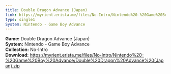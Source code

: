 ```yaml
---
title: Double Dragon Advance (Japan)
link: https://myrient.erista.me/files/No-Intro/Nintendo%20-%20Game%20Boy%20Advance/Double%20Dragon%20Advance%20(Japan).zip
type: single1
System: Nintendo - Game Boy Advance
---
```

<b>Game:</b> Double Dragon Advance (Japan)<br>
<b>System:</b> Nintendo - Game Boy Advance<br>
<b>Collection:</b> No-Intro<br>
<b>Download:</b> https://myrient.erista.me/files/No-Intro/Nintendo%20-%20Game%20Boy%20Advance/Double%20Dragon%20Advance%20(Japan).zip
